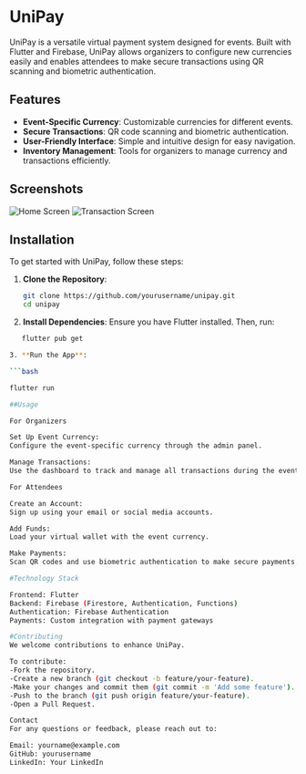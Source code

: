 # UniPay

UniPay is a versatile virtual payment system designed for events. Built with Flutter and Firebase, UniPay allows organizers to configure new currencies easily and enables attendees to make secure transactions using QR scanning and biometric authentication.

## Features

- **Event-Specific Currency**: Customizable currencies for different events.
- **Secure Transactions**: QR code scanning and biometric authentication.
- **User-Friendly Interface**: Simple and intuitive design for easy navigation.
- **Inventory Management**: Tools for organizers to manage currency and transactions efficiently.

## Screenshots

![Home Screen](screenshots/home_screen.png)
![Transaction Screen](screenshots/transaction_screen.png)

## Installation

To get started with UniPay, follow these steps:

1. **Clone the Repository**:
   ```bash
   git clone https://github.com/yourusername/unipay.git
   cd unipay
   
2. **Install Dependencies**:
Ensure you have Flutter installed.
Then, run:

```bash
   flutter pub get

3. **Run the App**:

```bash

flutter run

##Usage

For Organizers

Set Up Event Currency:
Configure the event-specific currency through the admin panel.

Manage Transactions:
Use the dashboard to track and manage all transactions during the event.

For Attendees

Create an Account:
Sign up using your email or social media accounts.

Add Funds:
Load your virtual wallet with the event currency.

Make Payments:
Scan QR codes and use biometric authentication to make secure payments.

#Technology Stack

Frontend: Flutter
Backend: Firebase (Firestore, Authentication, Functions)
Authentication: Firebase Authentication
Payments: Custom integration with payment gateways

#Contributing
We welcome contributions to enhance UniPay. 

To contribute:
-Fork the repository.
-Create a new branch (git checkout -b feature/your-feature).
-Make your changes and commit them (git commit -m 'Add some feature').
-Push to the branch (git push origin feature/your-feature).
-Open a Pull Request.

Contact
For any questions or feedback, please reach out to:

Email: yourname@example.com
GitHub: yourusername
LinkedIn: Your LinkedIn
